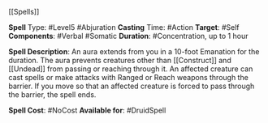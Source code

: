 [[Spells]]

**Spell** Type: #Level5 #Abjuration 
**Casting** Time: #Action 
**Target**: #Self
**Components**: #Verbal #Somatic 
**Duration**: #Concentration, up to 1 hour

**Spell Description**: 
	An aura extends from you in a 10-foot Emanation for the duration. The aura prevents creatures other than [[Construct]] and [[Undead]] from passing or reaching through it. An affected creature can cast spells or make attacks with Ranged or Reach weapons through the barrier.
	If you move so that an affected creature is forced to pass through the barrier, the spell ends.

**Spell Cost**: #NoCost 
**Available for**: #DruidSpell 